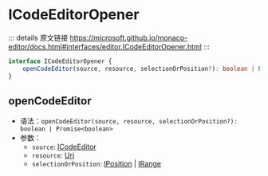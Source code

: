 # ICodeEditorOpener

<backTop />
        
::: details 原文链接
https://microsoft.github.io/monaco-editor/docs.html#interfaces/editor.ICodeEditorOpener.html
:::

```ts
interface ICodeEditorOpener {
    openCodeEditor(source, resource, selectionOrPosition?): boolean | Promise<boolean>;
}
```

## openCodeEditor
- 语法：`openCodeEditor(source, resource, selectionOrPosition?): boolean | Promise<boolean>`
- 参数：
  - `source`: [ICodeEditor](/api/editor/ICodeEditor.md)
  - `resource`: [Uri](/api/Uri.md)
  - `selectionOrPosition`: [IPosition](/api/IPosition.md) | [IRange](/api/IRange.md)